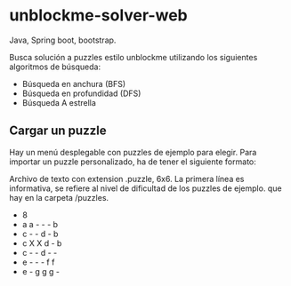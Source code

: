 # unblockme-solver-web
Java, Spring boot, bootstrap.  

Busca solución a puzzles estilo unblockme utilizando los siguientes algoritmos de búsqueda:
- Búsqueda en anchura (BFS)
- Búsqueda en profundidad (DFS)
- Búsqueda A estrella

## Cargar un puzzle
Hay un menú desplegable con puzzles de ejemplo para elegir.
Para importar un puzzle personalizado, ha de tener el siguiente formato:

Archivo de texto con extension .puzzle, 6x6. La primera línea es informativa, se refiere al nivel de dificultad de los puzzles de ejemplo.
que hay en la carpeta /puzzles.

- 8
- a a - - - b
- c - - d - b
- c X X d - b
- c - - d - -
- e - - - f f
- e - g g g -
